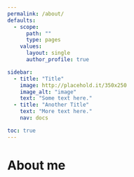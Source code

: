 ```yaml
---
permalink: /about/
defaults:
  - scope:
      path: ""
      type: pages
    values:
      layout: single
      author_profile: true

sidebar:
  - title: "Title"
    image: http://placehold.it/350x250
    image_alt: "image"
    text: "Some text here."
  - title: "Another Title"
    text: "More text here."
    nav: docs

toc: true
---
```


# About me

